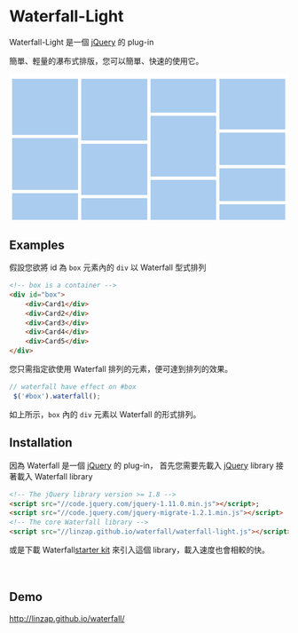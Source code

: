 # Waterfall-Light

Waterfall-Light 是一個 [jQuery](https://jquery.com/) 的 plug-in

簡單、輕量的瀑布式排版，您可以簡單、快速的使用它。

![Alt text](https://raw.githubusercontent.com/LinZap/LinZap.github.io/master/img/waterfall.png "Waterfall")


## Examples

假設您欲將 id 為 `box` 元素內的 `div` 以 Waterfall 型式排列
```html
<!-- box is a container -->
<div id="box">
	<div>Card1</div>
	<div>Card2</div>
	<div>Card3</div>
	<div>Card4</div>
	<div>Card5</div>
</div>
```

您只需指定欲使用 Waterfall 排列的元素，便可達到排列的效果。
```js
// waterfall have effect on #box
 $('#box').waterfall();
```

如上所示，`box` 內的 `div` 元素以 Waterfall 的形式排列。


## Installation

因為 Waterfall 是一個 [jQuery](https://jquery.com/) 的 plug-in，
首先您需要先載入 [jQuery](https://jquery.com/) library
接著載入 Waterfall library


```html
<!-- The jQuery library version >= 1.8 -->
<script src="//code.jquery.com/jquery-1.11.0.min.js"></script>;
<script src="//code.jquery.com/jquery-migrate-1.2.1.min.js"></script>
<!-- The core Waterfall library -->
<script src="//linzap.github.io/waterfall/waterfall-light.js"></script>
```
或是下載 Waterfall[starter kit](https://github.com/LinZap/Waterfall-Light/archive/master.zip) 來引入這個 library，載入速度也會相較的快。

　
　
## Demo

http://linzap.github.io/waterfall/

　

